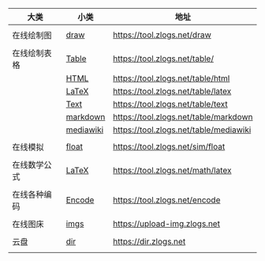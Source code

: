 

| 大类         | 小类                                               | 地址                                  |
| ------------ | -------------------------------------------------- | ------------------------------------- |
|              |                                                    |                                       |
| 在线绘制图   | [draw](https://tool.zlogs.net/draw)                 | https://tool.zlogs.net/draw            |
|              |                                                    |                                       |
| 在线绘制表格 | [Table](https://tool.zlogs.net/table/)             | https://tool.zlogs.net/table/         |
|              | [HTML](https://tool.zlogs.net/table/html)          | https://tool.zlogs.net/table/html     |
|              | [LaTeX](https://tool.zlogs.net/table/latex)        | https://tool.zlogs.net/table/latex    |
|              | [Text](https://tool.zlogs.net/table/text)           | https://tool.zlogs.net/table/text      |
|              | [markdown](https://tool.zlogs.net/table/markdown)   | https://tool.zlogs.net/table/markdown  |
|              | [mediawiki](https://tool.zlogs.net/table/mediawiki) | https://tool.zlogs.net/table/mediawiki |
|              |                                                    |                                       |
| 在线模拟   |          [float](https://tool.zlogs.net/sim/float)      |   https://tool.zlogs.net/sim/float    |
|              |                                                    |                                       |
| 在线数学公式 | [LaTeX](https://tool.zlogs.net/math/latex)         | https://tool.zlogs.net/math/latex     |
|              |                                                    |                                       |
| 在线各种编码 | [Encode](https://tool.zlogs.net/encode)            | https://tool.zlogs.net/encode         |
|              |                                                    |                                       |
| 在线图床     | [imgs](https://upload-img.zlogs.net)                     | https://upload-img.zlogs.net        |
|              |                                                    |                                       |
| 云盘     | [dir](https://dir.zlogs.net)                     | https://dir.zlogs.net     |
|              |                                                    |                                       |
